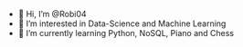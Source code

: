 - 👋 Hi, I’m @Robi04
- 👀 I’m interested in Data-Science and Machine Learning
- 🌱 I’m currently learning Python, NoSQL, Piano and Chess

<!---
Robi04/Robi04 is a ✨ special ✨ repository because its `README.md` (this file) appears on your GitHub profile.
You can click the Preview link to take a look at your changes.
--->
